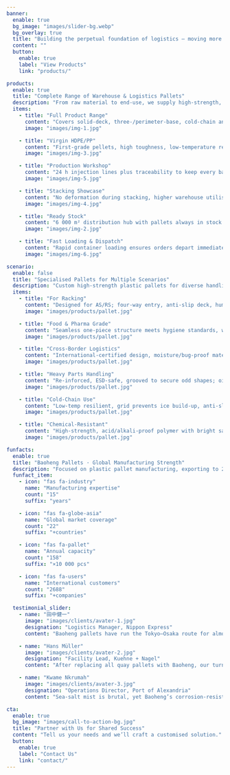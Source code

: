 ```yaml
---
banner:
  enable: true
  bg_image: "images/slider-bg.webp"
  bg_overlay: true
  title: "Building the perpetual foundation of logistics — moving more possibilities for the world"
  content: ""
  button:
    enable: true
    label: "View Products"
    link: "products/"

products:
  enable: true
  title: "Complete Range of Warehouse & Logistics Pallets"
  description: "From raw material to end-use, we supply high-strength, customisable load carriers"
  items:
    - title: "Full Product Range"
      content: "Covers solid-deck, three-/perimeter-base, cold-chain and hazardous-goods pallets."
      image: "images/img-1.jpg"

    - title: "Virgin HDPE/PP"
      content: "First-grade pellets, high toughness, low-temperature resistant and eco-compliant."
      image: "images/img-3.jpg"

    - title: "Production Workshop"
      content: "24 h injection lines plus traceability to keep every batch stable and controlled."
      image: "images/img-5.jpg"

    - title: "Stacking Showcase"
      content: "No deformation during stacking, higher warehouse utilisation."
      image: "images/img-4.jpg"

    - title: "Ready Stock"
      content: "6 000 m² distribution hub with pallets always in stock."
      image: "images/img-2.jpg"

    - title: "Fast Loading & Dispatch"
      content: "Rapid container loading ensures orders depart immediately."
      image: "images/img-6.jpg"

scenario:
  enable: false
  title: "Specialised Pallets for Multiple Scenarios"
  description: "Custom high-strength plastic pallets for diverse handling needs across industries"
  items:
    - title: "For Racking"
      content: "Designed for AS/RS; four-way entry, anti-slip deck, humidity-tolerant, long-lasting."
      image: "images/products/pallet.jpg"

    - title: "Food & Pharma Grade"
      content: "Seamless one-piece structure meets hygiene standards, withstands intensive wash & disinfection."
      image: "images/products/pallet.jpg"

    - title: "Cross-Border Logistics"
      content: "International-certified design, moisture/bug-proof materials and corner protection for long haul."
      image: "images/products/pallet.jpg"

    - title: "Heavy Parts Handling"
      content: "Re-inforced, ESD-safe, grooved to secure odd shapes; oil-resistant and easy to clean."
      image: "images/products/pallet.jpg"

    - title: "Cold-Chain Use"
      content: "Low-temp resilient, grid prevents ice build-up, anti-slip pins keep loads safe in freezers."
      image: "images/products/pallet.jpg"

    - title: "Chemical-Resistant"
      content: "High-strength, acid/alkali-proof polymer with bright safety colour for easy recognition."
      image: "images/products/pallet.jpg"

funfacts:
  enable: true
  title: "Baoheng Pallets · Global Manufacturing Strength"
  description: "Focused on plastic pallet manufacturing, exporting to 20-plus countries worldwide<br>Supplying professional logistics gear to global supply chains"
  funfact_item:
    - icon: "fas fa-industry"
      name: "Manufacturing expertise"
      count: "15"
      suffix: "years"

    - icon: "fas fa-globe-asia"
      name: "Global market coverage"
      count: "22"
      suffix: "+countries"

    - icon: "fas fa-pallet"
      name: "Annual capacity"
      count: "158"
      suffix: "×10 000 pcs"

    - icon: "fas fa-users"
      name: "International customers"
      count: "2688"
      suffix: "+companies"

  testimonial_slider:
    - name: "田中健一"
      image: "images/clients/avater-1.jpg"
      designation: "Logistics Manager, Nippon Express"
      content: "Baoheng pallets have run the Tokyo–Osaka route for almost three years. Load slippage is virtually gone — damage on precision equipment is down to about 0.2 %, saving us over ¥20 million a year in packaging and rework."

    - name: "Hans Müller"
      image: "images/clients/avater-2.jpg"
      designation: "Facility Lead, Kuehne + Nagel"
      content: "After replacing all quay pallets with Baoheng, our turnaround improved. They stay tough even at –20 °C and fit European systems perfectly; not a single write-off in five years."

    - name: "Kwame Nkrumah"
      image: "images/clients/avater-3.jpg"
      designation: "Operations Director, Port of Alexandria"
      content: "Sea-salt mist is brutal, yet Baoheng’s corrosion-resistant pallets hold up. With anti-slip pins, nothing slides on wet decks. Heavy machinery rolls over them daily — loss rate dropped from 5 % to 1.2 %."

cta:
  enable: true
  bg_image: "images/call-to-action-bg.jpg"
  title: "Partner with Us for Shared Success"
  content: "Tell us your needs and we’ll craft a customised solution."
  button:
    enable: true
    label: "Contact Us"
    link: "contact/"
---
```

